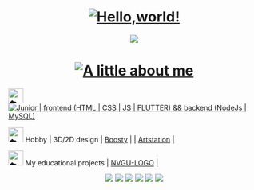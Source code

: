 <html lang="en">
  <head>
    <meta charset="UTF-8">
    <meta name="viewport" content="width=device-width, initial-scale=1.0">
</head>
  
<body style="font:Fira Code">
  <h1 align="center"><a href="https://git.io/typing-svg"><img src="https://readme-typing-svg.herokuapp.com?font=Fira+Code&weight=100&size=50&pause=1000&repeat=false&color=9370db&width=470&height=80&lines=Hello%2C+world!+%5E-%5E" alt="Hello,world!" /></a></h1>

  <div align="center"><img src = "https://github.com/user-attachments/assets/ae012678-354e-4495-9af8-859b19e757bd"></div>
  
  <div>
    <h1 align ="center"><a href="https://git.io/typing-svg"><img src="https://readme-typing-svg.demolab.com?font=Fira+Code&pause=1000&color=9370DB&center=true&vCenter=true&repeat=false&width=600&lines=A+little+about+me" alt="A little about me" /></a>
    </h1>
    <p>
      <img height="30px" decoding="async" loading="lazy" src="https://cdn-0.emojis.wiki/emoji-pics-lf/telegram/cloud-telegram.gif" alt="☁️">
      <a href="https://git.io/typing-svg"><img src="https://readme-typing-svg.demolab.com?font=Fira+Code&duration=1500&color=9370DB&vCenter=true&multiline=true&repeat=false&width=600&height=100&lines=Junior;frontend+(HTML+%7C+CSS+%7C+JS+%7C+FLUTTER);backend+(NodeJs+%7C+MySQL)" alt="Junior | frontend (HTML | CSS | JS | FLUTTER) && backend (NodeJs | MySQL)" />
      </a>
    </p>
    <p><img height="30px" decoding="async" loading="lazy" src="https://cdn-0.emojis.wiki/emoji-pics-lf/telegram/cloud-telegram.gif" alt="☁️"> Hobby | 3D/2D design | <a href="https://boosty.to/lesinka">Boosty</a> | | <a href ="https://www.artstation.com/lesssya4">Artstation</a> |</p>
    <p><img height="30px" decoding="async" loading="lazy" src="https://cdn-0.emojis.wiki/emoji-pics-lf/telegram/cloud-telegram.gif" alt="☁️"> My educational projects | <a href="https://github.com/Lesyalys/NVGU-LOGO">NVGU-LOGO</a> |</p>
    
  </div>
  
  <div align="center">
    <img src = "https://github.com/user-attachments/assets/bd7b0e82-198c-4ab6-b7ca-800fd7169fb9">
    <img src="http://github-profile-summary-cards.vercel.app/api/cards/profile-details?username=Lesyalys&theme=tokyonight">
    <img src="http://github-profile-summary-cards.vercel.app/api/cards/repos-per-language?username=Lesyalys&theme=tokyonight">
    <img src="http://github-profile-summary-cards.vercel.app/api/cards/most-commit-language?username=Lesyalys&theme=tokyonight">
    <img src="http://github-profile-summary-cards.vercel.app/api/cards/stats?username=Lesyalys&theme=tokyonight">
    <img src="http://github-profile-summary-cards.vercel.app/api/cards/productive-time?username=Lesyalys&theme=tokyonight&utcOffset=8">
  </div>
</body>

</html>
